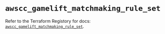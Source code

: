 # `awscc_gamelift_matchmaking_rule_set`

Refer to the Terraform Registory for docs: [`awscc_gamelift_matchmaking_rule_set`](https://registry.terraform.io/providers/hashicorp/awscc/0.70.0/docs/resources/gamelift_matchmaking_rule_set).
